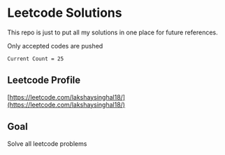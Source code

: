 # Leetcode Solutions
This repo is just to put all my solutions in one place for future references.

Only accepted codes are pushed

`Current Count = 25`

## Leetcode Profile
[https://leetcode.com/lakshaysinghal18/](https://leetcode.com/lakshaysinghal18/)

##  Goal
Solve all leetcode problems